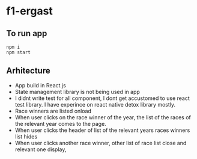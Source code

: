 # f1-ergast

## To run app

    npm i
    npm start

## Arhitecture

- App build in React.js
- State management library is not being used in app
- I didnt write test for all component, I dont get accustomed to use react test library. I have experince on react native detox library mostly.
- Race winners are listed onload
- When user clicks on the race winner of the year, the list of the races of the relevant year comes to the page.
- When user clicks the header of list of the relevant years races winners list hides
- When user clicks another race winner, other list of race list close and relevant one display,
